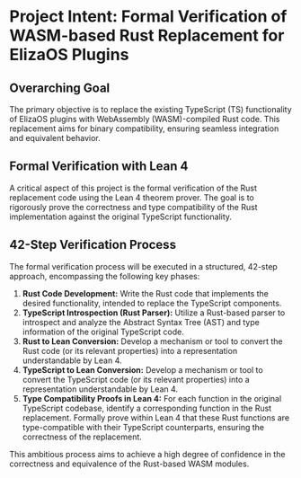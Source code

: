 # Project Intent: Formal Verification of WASM-based Rust Replacement for ElizaOS Plugins

## Overarching Goal

The primary objective is to replace the existing TypeScript (TS) functionality of ElizaOS plugins with WebAssembly (WASM)-compiled Rust code. This replacement aims for binary compatibility, ensuring seamless integration and equivalent behavior.

## Formal Verification with Lean 4

A critical aspect of this project is the formal verification of the Rust replacement code using the Lean 4 theorem prover. The goal is to rigorously prove the correctness and type compatibility of the Rust implementation against the original TypeScript functionality.

## 42-Step Verification Process

The formal verification process will be executed in a structured, 42-step approach, encompassing the following key phases:

1.  **Rust Code Development:** Write the Rust code that implements the desired functionality, intended to replace the TypeScript components.
2.  **TypeScript Introspection (Rust Parser):** Utilize a Rust-based parser to introspect and analyze the Abstract Syntax Tree (AST) and type information of the original TypeScript code.
3.  **Rust to Lean Conversion:** Develop a mechanism or tool to convert the Rust code (or its relevant properties) into a representation understandable by Lean 4.
4.  **TypeScript to Lean Conversion:** Develop a mechanism or tool to convert the TypeScript code (or its relevant properties) into a representation understandable by Lean 4.
5.  **Type Compatibility Proofs in Lean 4:** For each function in the original TypeScript codebase, identify a corresponding function in the Rust replacement. Formally prove within Lean 4 that these Rust functions are type-compatible with their TypeScript counterparts, ensuring the correctness of the replacement.

This ambitious process aims to achieve a high degree of confidence in the correctness and equivalence of the Rust-based WASM modules.